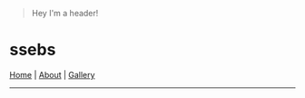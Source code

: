 > Hey I'm a header!
# ssebs
[Home](./home.html) | [About](./about.html) | [Gallery](./gallery.html)

<hr>